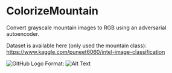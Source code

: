 # ColorizeMountain

Convert grayscale mountain images to RGB using an adversarial autoencoder.

Dataset is available here (only used the mountain class): https://www.kaggle.com/puneet6060/intel-image-classification

![GitHub Logo](/images/logo.png)
Format: ![Alt Text](url)
